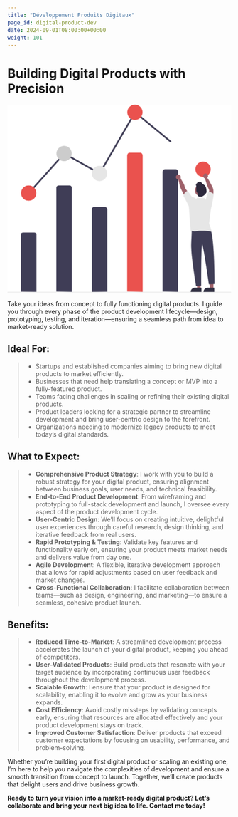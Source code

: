 ```yaml
---
title: "Développement Produits Digitaux"
page_id: digital-product-dev
date: 2024-09-01T08:00:00+00:00
weight: 101
---
```


# Building Digital Products with Precision

![Where To Play](/images/illustrations/undraw_visual_data_re_mxxo.svg)

<!--more-->

Take your ideas from concept to fully functioning digital products. I guide you through every phase of the product development lifecycle—design, prototyping, testing, and iteration—ensuring a seamless path from idea to market-ready solution.

## Ideal For:

> - Startups and established companies aiming to bring new digital products to market efficiently.
> - Businesses that need help translating a concept or MVP into a fully-featured product.
> - Teams facing challenges in scaling or refining their existing digital products.
> - Product leaders looking for a strategic partner to streamline development and bring user-centric design to the forefront.
> - Organizations needing to modernize legacy products to meet today’s digital standards.

## What to Expect:

> - **Comprehensive Product Strategy**: I work with you to build a robust strategy for your digital product, ensuring alignment between business goals, user needs, and technical feasibility.
> - **End-to-End Product Development**: From wireframing and prototyping to full-stack development and launch, I oversee every aspect of the product development cycle.
> - **User-Centric Design**: We’ll focus on creating intuitive, delightful user experiences through careful research, design thinking, and iterative feedback from real users.
> - **Rapid Prototyping & Testing**: Validate key features and functionality early on, ensuring your product meets market needs and delivers value from day one.
> - **Agile Development**: A flexible, iterative development approach that allows for rapid adjustments based on user feedback and market changes.
> - **Cross-Functional Collaboration**: I facilitate collaboration between teams—such as design, engineering, and marketing—to ensure a seamless, cohesive product launch.

## Benefits:

> - **Reduced Time-to-Market**: A streamlined development process accelerates the launch of your digital product, keeping you ahead of competitors.
> - **User-Validated Products**: Build products that resonate with your target audience by incorporating continuous user feedback throughout the development process.
> - **Scalable Growth**: I ensure that your product is designed for scalability, enabling it to evolve and grow as your business expands.
> - **Cost Efficiency**: Avoid costly missteps by validating concepts early, ensuring that resources are allocated effectively and your product development stays on track.
> - **Improved Customer Satisfaction**: Deliver products that exceed customer expectations by focusing on usability, performance, and problem-solving.

Whether you’re building your first digital product or scaling an existing one, I’m here to help you navigate the complexities of development and ensure a smooth transition from concept to launch. Together, we’ll create products that delight users and drive business growth.

**Ready to turn your vision into a market-ready digital product? Let’s collaborate and bring your next big idea to life. Contact me today!**
